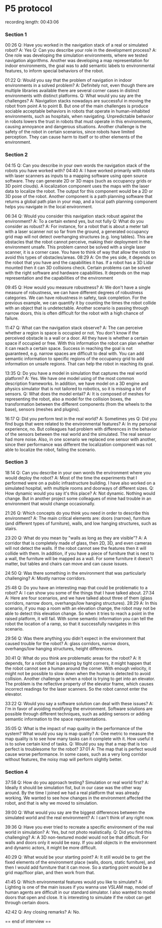 # P5 protocol

recording length: 00:43:06

### Section 1
00:26
Q: Have you worked in the navigation stack of a real or simulated robot?
A: Yes
Q: Can you describe your role in the development process?
A: One role was developing the simulation environments, where we tested navigation algorithms. Another was developing a map representation for indoor environments, the goal was to add semantic labels to environmental features, to inform special behaviors of the robot. 

01:22
Q: Would you say that the problem of navigation in indoor environments in a solved problem?
A: Definitely not, even though there are multiple libraries available there are several corner cases in distinct environments with distinct platforms. 
Q: What would you say are the challenges?
A: Navigation stacks nowadays are successful in moving the robot from point A to point B. But one of the main challenges is produce sociable acceptable behaviors in robots that operate in human-inhabited environments, such as hospitals, when navigating. Unpredictable behavior in robots lowers the trust in robots that must operate in this environments, causing annoyance and dangerous situations. Another challenge is the safety of the robot in certain scenarios, since robots have limited perception. They can cause harm to itself or to other elements of the environment. 

### Section 2
04:15
Q: Can you describe in your own words the navigation stack of the robots you have worked with?
04:40
A: I have worked primarily with robots with laser scanners as inputs to a mapping software using open source software. They can generate 2D or 3D maps (such as occupancy grids or 3D point clouds). A localization component uses the maps with the laser data to localize the robot. The output for this component would be a 2D or 3D pose of the robot. Another component is a path planning software that returns a global path plan in your map, and a local path planning component helps you navigate in the local environment. 

06:34
Q: Would you consider this navigation stack robust against the environment?
A: To a certain extend yes, but not fully
Q: What do you consider as robust?
A: For instance, for a robot that is about a meter tall with a laser scanner not so far from the ground, a generated occupancy grid map will not detect overhanging structures (e.g. long tables). This are obstacles that the robot cannot perceive, making their deployment in the environment unsafe. This problem cannot be solved with a single laser scanner, it is a corner case. You have to think of way that allow the robot to avoid this types of obstacles/areas.
08:29
A: On the yes side, it depends on the robot that you have and the capabilities it has. If a robot has a 3D Lidar mounted then it can 3D collisions check. Certain problems can be solved with the right software and hardware capabilities. It depends on the map representation and the capabilities of the environment

09:45
Q: How would you measure robustness?
A: We don't have a single measure of robustness, we can have different degrees of robustness categories. We can have robustness in safety, task completion. For the previous example, we can quantify it by counting the times the robot collide with an object that is undetectable. Another scenario is passing through narrow doors, this is often difficult for the robot with a high chance of failure. 

11:47
Q: What can the navigation stack observe?
A: The can perceive whether a region is space is occupied or not. You don't know if the perceived obstacle is a wall or a door. All they have is whether a certain space if occupied or free. With this information the robot can plan whether it can reach a certain space. Success in reaching the goal is not guaranteed, e.g. narrow spaces are difficult to deal with. You can add semantic information to specific regions of the occupancy grid to add information on unsafe regions. That can help the robot in reaching its goal.

13:35
Q: Do you have a model in simulation that captures the real world platform?
A: Yes. We have one model using of the most common description frameworks. In addition, we have model on a 3D engine and physics simulator that is not tailored to robotics, so it is missing a lot of sensors. 
Q: What does the model entail?
A: It is composed of meshes for representing the robot, also a model for the collision boxes, the transformation between the different components (from the wheels to the base), sensors (meshes and plugins). 

16:17
Q: Did you perform test in the real world?
A: Sometimes yes
Q: Did you find bugs that were related to the environmental features?
A: In my personal experience, no. But colleagues had problem with differences in the behavior of the sensors between the real world and the simulated. The real sensor had more noise. Also, in one scenario we replaced one sensor with another, since their performance was different the localization component was not able to localize the robot, failing the scenario.

### Section 3
18:14
Q: Can you describe in your own words the environment where you would deploy the robot?
A: Most of the time the experiments that I performed were on a public infrastructure building. I have also worked on a simulated hospital, with multiple rooms and doorways of different sizes. 
Q: How dynamic would you say it's this place?
A: Not dynamic. Nothing would change. But in another project some colleagues of mine had trouble in an environment that would change occasionally.

21:26
Q: Which concepts do you think you need in order to describe this environment?
A: The main critical elements are: doors (narrow), furniture (and different types of furniture), walls, and low hanging structures, such as stairs.

23:20
Q: What do you mean by "walls as long as they are visible"?
A: A corridor that is completely made of glass, then 2D, 3D, and even cameras will not detect the walls. If the robot cannot see the features then it will collide with them. In addition, if you have a piece of furniture that is next to a wall, the furniture will be mapped as a wall. For some furniture it doesn't matter, but tables and chairs can move and can cause issues. 

24:50
Q: Was there something in the environment that was particularly challenging?
A: Mostly narrow corridors. 

25:48
Q: Do you have an interesting map that could be problematic to a robot?
A: I can show you some of the things that I have talked about. 
27:34
A: Here are four scenarios, and we have talked about three of them (glass corridors, narrow doors, overhangs/low hanging structures). 
28:29
A: In this scenario, if you map a room with an elevation change, the robot may not be able to detect this elevation change. So when it tries to reach a point in the raised platform, it will fail. With some semantic information you can tell the robot the location of a ramp, so that it successfully navigates in this scenario.

29:56
Q: Was there anything you didn't expect in the environment that caused trouble for the robot?
A: glass corridors, narrow doors, overhangs/low hanging structures, height differences. 

30:41
Q: What do you think are problematic areas for the robot?
A: It depends, for a robot that is passing by tight corners, it might happen that the robot cannot see a human around the corner. With enough velocity, it might not be possible to slow down when the human is detected to avoid collision. Another challenge is when a robot is trying to get into an elevator. The problem is the reflective property of the elevator frame, which causes incorrect readings for the laser scanners. So the robot cannot enter the elevator.

33:22
Q: Would you say a software solution can deal with these issues?
A: I'm in favor of avoiding modifying the environment. Software solutions are possible through different techniques, such as adding sensors or adding semantic information to the space representations.

35:05
Q: What is the impact of map quality in the performance of the system? What would you say is map quality?
A: One metric to measure the map quality is to see how many tasks can it complete with it. How useful it is to solve certain kind of tasks.
Q: Would you say that a map that is too perfect is troublesome for the robot?
37:01
A: The map that is perfect would cause worse performance. In some cases, such as a very long corridor without features, the noisy map will perform slightly better.

### Section 4   
37:58
Q: How do you approach testing? Simulation or real world first?
A: Ideally it should be simulation fist, but in our case was the other way around. By the time I joined we had a real platform that was already working. We wanted to see how changes in the environment affected the robot, and that is why we moved to simulation.

39:00
Q: What would you say are the biggest differences between the simulated world and the real environment?
A: I can't think of any right now.

39:36
Q: Have you ever tried to recreate a specific environment of the real world in simulation?
A: Yes, but not photo realistically.
Q: Did you find this challenging?
A: A 3D non-textured model would not be that difficult. For walls and doors only it would be easy. If you add objects in the environment and dynamic actors, it might be more difficult.

40:29
Q: What would be your starting point?
A: It still would be to get the fixed elements of the environment place (walls, doors, static furniture), and then I would add furniture that it can move. So a starting point would be a grid map/floor plan, and then work from that. 

41:45
Q: Which environmental features would you like to simulate?
A: Lighting is one of the main issues if you wanna use VSLAM map, model of human agents are difficult in our standard simulator. I also wanted to model doors that open and close. It is interesting to simulate if the robot can get through certain doors.

42:42
Q: Any closing remarks?
A: No.

== end of interview ==